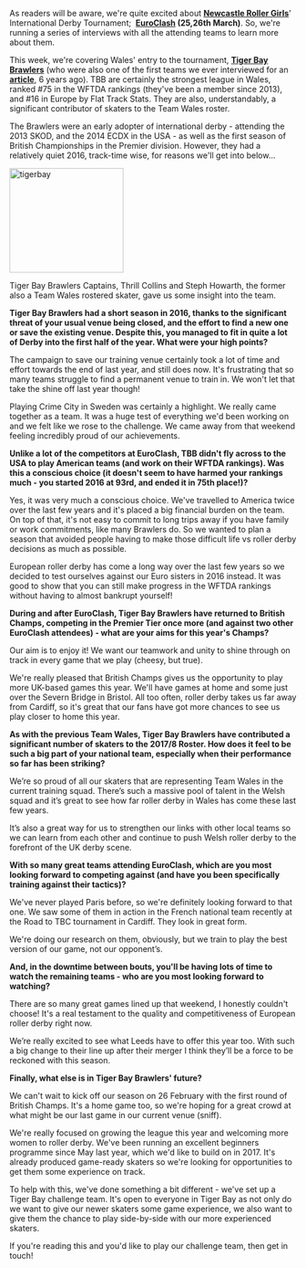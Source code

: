 <html><body><p>As readers will be aware, we're quite excited about <strong><a href="https://www.facebook.com/newcastlerollergirls/">Newcastle Roller Girls</a></strong>' International Derby Tournament;  <strong><a href="http://www.euro-clash.com/">EuroClash</a> (25,26th March)</strong>. So, we're running a series of interviews with all the attending teams to learn more about them.

This week, we're covering Wales' entry to the tournament, <strong><a href="http://www.tigerbaybrawlers.com/">Tiger Bay Brawlers</a></strong> (who were also one of the first teams we ever interviewed for an <strong><a href="https://www.scottishrollerderbyblog.com/posts/2012/01/26/brave-new-faces-the-writers-cut/">article</a></strong>, 6 years ago). TBB are certainly the strongest league in Wales, ranked #75 in the WFTDA rankings (they've been a member since 2013), and #16 in Europe by Flat Track Stats. They are also, understandably, a significant contributor of skaters to the Team Wales roster.

The Brawlers were an early adopter of international derby - attending the 2013 SKOD, and the 2014 ECDX in the USA - as well as the first season of British Championships in the Premier division. However, they had a relatively quiet 2016, track-time wise, for reasons we'll get into below...

<img class=" size-full wp-image-13735 aligncenter" src="/2017/01/tigerbay.jpg" alt="tigerbay" width="200" height="183">

Tiger Bay Brawlers Captains, Thrill Collins and Steph Howarth, the former also a Team Wales rostered skater, gave us some insight into the team.

<strong>Tiger Bay Brawlers had a short season in 2016, thanks to the significant threat of your usual venue being closed, and the effort to find a new one or save the existing venue. Despite this, you managed to fit in quite a lot of Derby into the first half of the year. What were your high points? </strong>

The campaign to save our training venue certainly took a lot of time and effort towards the end of last year, and still does now. It's frustrating that so many teams struggle to find a permanent venue to train in. We won't let that take the shine off last year though!

Playing Crime City in Sweden was certainly a highlight. We really came together as a team. It was a huge test of everything we'd been working on and we felt like we rose to the challenge. We came away from that weekend feeling incredibly proud of our achievements.

<strong> Unlike a lot of the competitors at EuroClash, TBB didn't fly across to the USA to play American teams (and work on their WFTDA rankings). Was this a conscious choice (it doesn't seem to have harmed your rankings much - you started 2016 at 93rd, and ended it in 75th place!)? </strong>

Yes, it was very much a conscious choice. We've travelled to America twice over the last few years and it's placed a big financial burden on the team. On top of that, it's not easy to commit to long trips away if you have family or work commitments, like many Brawlers do. So we wanted to plan a season that avoided people having to make those difficult life vs roller derby decisions as much as possible.

European roller derby has come a long way over the last few years so we decided to test ourselves against our Euro sisters in 2016 instead. It was good to show that you can still make progress in the WFTDA rankings without having to almost bankrupt yourself!

<strong>During and after EuroClash, Tiger Bay Brawlers have returned to British Champs, competing in the Premier Tier once more (and against two other EuroClash attendees) - what are your aims for this year's Champs? </strong>

Our aim is to enjoy it! We want our teamwork and unity to shine through on track in every game that we play (cheesy, but true).

We're really pleased that British Champs gives us the opportunity to play more UK-based games this year. We'll have games at home and some just over the Severn Bridge in Bristol. All too often, roller derby takes us far away from Cardiff, so it's great that our fans have got more chances to see us play closer to home this year.

<strong>As with the previous Team Wales, Tiger Bay Brawlers have contributed a significant number of skaters to the 2017/8 Roster. How does it feel to be such a big part of your national team, especially when their performance so far has been striking? </strong>

We’re so proud of all our skaters that are representing Team Wales in the current training squad. There’s such a massive pool of talent in the Welsh squad and it’s great to see how far roller derby in Wales has come these last few years.

It’s also a great way for us to strengthen our links with other local teams so we can learn from each other and continue to push Welsh roller derby to the forefront of the UK derby scene.

<strong>With so many great teams attending EuroClash, which are you most looking forward to competing against (and have you been specifically training against their tactics)? </strong>

We've never played Paris before, so we're definitely looking forward to that one. We saw some of them in action in the French national team recently at the Road to TBC tournament in Cardiff. They look in great form.

We're doing our research on them, obviously, but we train to play the best version of our game, not our opponent’s.

<strong>And, in the downtime between bouts, you'll be having lots of time to watch the remaining teams - who are you most looking forward to watching?</strong>

There are so many great games lined up that weekend, I honestly couldn't choose! It's a real testament to the quality and competitiveness of European roller derby right now.

We’re really excited to see what Leeds have to offer this year too. With such a big change to their line up after their merger I think they’ll be a force to be reckoned with this season.

<strong>Finally, what else is in Tiger Bay Brawlers' future?</strong>

We can't wait to kick off our season on 26 February with the first round of British Champs. It's a home game too, so we're hoping for a great crowd at what might be our last game in our current venue (sniff).

We're really focused on growing the league this year and welcoming more women to roller derby. We've been running an excellent beginners programme since May last year, which we'd like to build on in 2017. It's already produced game-ready skaters so we're looking for opportunities to get them some experience on track.

To help with this, we've done something a bit different - we've set up a Tiger Bay challenge team. It's open to everyone in Tiger Bay as not only do we want to give our newer skaters some game experience, we also want to give them the chance to play side-by-side with our more experienced skaters.

If you're reading this and you'd like to play our challenge team, then get in touch!</p></body></html>
